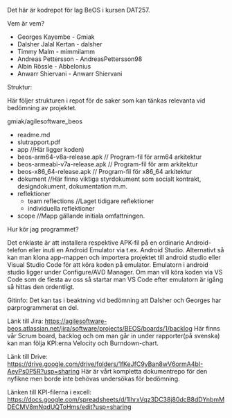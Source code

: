 Det här är kodrepot för lag BeOS i kursen DAT257.

Vem är vem?
  * Georges Kayembe - Gmiak
  * Dalsher Jalal Kertan - dalsher
  * Timmy Malm - mimmilamm
  * Andreas Pettersson - AndreasPettersson98
  * Albin Rössle - Abbelonius
  * Anwarr Shiervani - Anwarr Shiervani

Struktur: 

Här följer strukturen i repot för de saker som kan tänkas relevanta vid bedömning av projektet. 

gmiak/agilesoftware_beos
  * readme.md
  * slutrapport.pdf 
  * app //Här ligger koden)
  * beos-arm64-v8a-release.apk // Program-fil för arm64 arkitektur
  * beos-armeabi-v7a-release.apk // Program-fil för arm arkitektur
  * beos-x86_64-release.apk // Program-fil för x86_64 arkitektur
  * dokument //Här finns viktiga styrdokument som socialt kontrakt, designdokument, dokumentation m.m.
  * reflektioner
    * team reflections //Laget tidigare reflektioner
    * individuella reflektioner
  * scope //Mapp gällande initiala omfattningen.
  
Hur kör jag programmet? 
  
  Det enklaste är att installera respektive APK-fil på en ordinarie Android-telefon eller inuti en Android Emulator via t.ex. Android Studio. Alternativt så kan man klona app-mappen och importera projektet till android studio eller Visual Studio Code för att köra koden på emulator. Emulatorn i android studio ligger under Configure/AVD Manager. Om man vill köra koden via VS Code som de flesta av oss så startar man VS Code efter emulatorn är igång så hittas den ordentligt. 

Gitinfo: 
Det kan tas i beaktning vid bedömning att Dalsher och Georges har parprogrammerat en del. 

Länk till Jira: https://agilesoftware-beos.atlassian.net/jira/software/projects/BEOS/boards/1/backlog
Här finns vår Scrum board, backlog och om man går in under rapporter(på svenska) kan man följa KPI:erna Velocity och Burndown-chart.

Länk till Drive: https://drive.google.com/drive/folders/1fKeJfC9yBan8wV6ormA4bI-AeyPs0P5R?usp=sharing
Här är vårt kompletta dokumentrepo för den nyfikne men borde inte behövas undersökas för bedömning. 

Länken till KPI-filerna i excell: 
https://docs.google.com/spreadsheets/d/1lhrxVqz3DC38j80dcB8dDYnbmMDECMV8mNqdUQToHms/edit?usp=sharing
